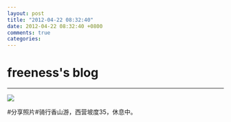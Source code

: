 ```yaml
---
layout: post
title: "2012-04-22 08:32:40"
date: 2012-04-22 08:32:40 +0800
comments: true
categories: 
---
```


# freeness's blog

----------

![](http://okqmqrbgo.bkt.clouddn.com/201204220832401.jpg)

>
\#分享照片\#骑行香山游，西营坡度35，休息中。